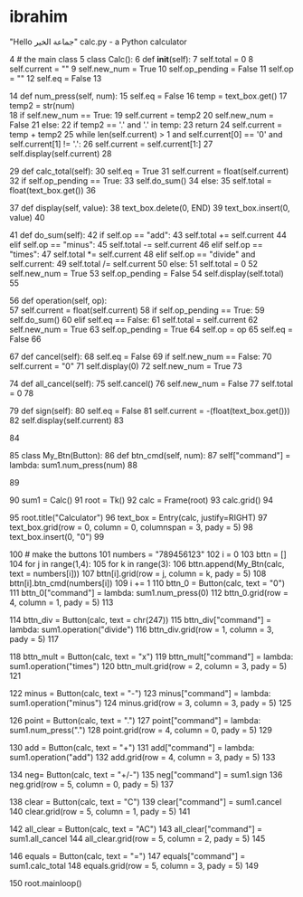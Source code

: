# ibrahim
"Hello  جماعة الخير"
 calc.py - a Python calculator 
 
4 # the main class 
5 class Calc(): 
6     def __init__(self): 
7         self.total = 0 
8         self.current = "" 
9         self.new_num = True 
10         self.op_pending = False 
11         self.op = "" 
12         self.eq = False 
13 
 
14     def num_press(self, num): 
15         self.eq = False 
16         temp = text_box.get() 
17         temp2 = str(num)       
18         if self.new_num == True: 
19             self.current = temp2 
20             self.new_num = False 
21         else: 
22             if temp2 == '.' and '.' in temp: 
23                     return 
24             self.current = temp + temp2 
25             while len(self.current) > 1 and self.current[0] == '0' and self.current[1] != '.': 
26                 self.current = self.current[1:] 
27         self.display(self.current) 
28 
 
29     def calc_total(self): 
30         self.eq = True 
31         self.current = float(self.current) 
32         if self.op_pending == True: 
33             self.do_sum() 
34         else: 
35             self.total = float(text_box.get()) 
36 
 
37     def display(self, value): 
38         text_box.delete(0, END) 
39         text_box.insert(0, value) 
40 
 
41     def do_sum(self): 
42         if self.op == "add": 
43             self.total += self.current 
44         elif self.op == "minus": 
45             self.total -= self.current 
46         elif self.op == "times": 
47             self.total *= self.current 
48         elif self.op == "divide" and self.current: 
49             self.total /= self.current 
50         else: 
51             self.total = 0 
52         self.new_num = True 
53         self.op_pending = False 
54         self.display(self.total) 
55 
 
56     def operation(self, op):  
57         self.current = float(self.current) 
58         if self.op_pending == True: 
59             self.do_sum() 
60         elif self.eq == False: 
61             self.total = self.current 
62         self.new_num = True 
63         self.op_pending = True 
64         self.op = op 
65         self.eq = False 
66 
 
67     def cancel(self): 
68         self.eq = False 
69         if self.new_num == False: 
70             self.current = "0" 
71             self.display(0) 
72             self.new_num = True 
73 
 
74     def all_cancel(self): 
75         self.cancel() 
76         self.new_num = False 
77         self.total = 0 
78 
 
79     def sign(self): 
80         self.eq = False 
81         self.current = -(float(text_box.get())) 
82         self.display(self.current) 
83 
 
84 
 
85 class My_Btn(Button): 
86     def btn_cmd(self, num): 
87         self["command"] = lambda: sum1.num_press(num) 
88 
 
89 
 
90 sum1 = Calc() 
91 root = Tk() 
92 calc = Frame(root) 
93 calc.grid() 
94 
 
95 root.title("Calculator") 
96 text_box = Entry(calc, justify=RIGHT) 
97 text_box.grid(row = 0, column = 0, columnspan = 3, pady = 5) 
98 text_box.insert(0, "0") 
99 
 
100 # make the buttons 
101 numbers = "789456123" 
102 i = 0 
103 bttn = [] 
104 for j in range(1,4): 
105     for k in range(3): 
106         bttn.append(My_Btn(calc, text = numbers[i])) 
107         bttn[i].grid(row = j, column = k, pady = 5) 
108         bttn[i].btn_cmd(numbers[i]) 
109         i += 1 
110 bttn_0 = Button(calc, text = "0") 
111 bttn_0["command"] = lambda: sum1.num_press(0) 
112 bttn_0.grid(row = 4, column = 1, pady = 5) 
113 
 
114 bttn_div = Button(calc, text = chr(247)) 
115 bttn_div["command"] = lambda: sum1.operation("divide") 
116 bttn_div.grid(row = 1, column = 3, pady = 5) 
117 
 
118 bttn_mult = Button(calc, text = "x") 
119 bttn_mult["command"] = lambda: sum1.operation("times") 
120 bttn_mult.grid(row = 2, column = 3, pady = 5) 
121 
 
122 minus = Button(calc, text = "-") 
123 minus["command"] = lambda: sum1.operation("minus") 
124 minus.grid(row = 3, column = 3, pady = 5) 
125 
 
126 point = Button(calc, text = ".") 
127 point["command"] = lambda: sum1.num_press(".") 
128 point.grid(row = 4, column = 0, pady = 5) 
129 
 
130 add = Button(calc, text = "+") 
131 add["command"] = lambda: sum1.operation("add") 
132 add.grid(row = 4, column = 3, pady = 5) 
133 
 
134 neg= Button(calc, text = "+/-") 
135 neg["command"] = sum1.sign 
136 neg.grid(row = 5, column = 0, pady = 5) 
137 
 
138 clear = Button(calc, text = "C") 
139 clear["command"] = sum1.cancel 
140 clear.grid(row = 5, column = 1, pady = 5) 
141 
 
142 all_clear = Button(calc, text = "AC") 
143 all_clear["command"] = sum1.all_cancel 
144 all_clear.grid(row = 5, column = 2, pady = 5) 
145 
 
146 equals = Button(calc, text = "=") 
147 equals["command"] = sum1.calc_total 
148 equals.grid(row = 5, column = 3, pady = 5) 
149 
 
150 root.mainloop() 

